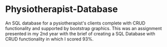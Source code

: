 ﻿# Physiotherapist-Database
An SQL database for a pysiotherapist's clients complete with CRUD functionality and supported by bootstrap graphics. This was an assignment presented in my 2nd year with the brief of creating a SQL Database with CRUD functionality in which I scored 93%.
